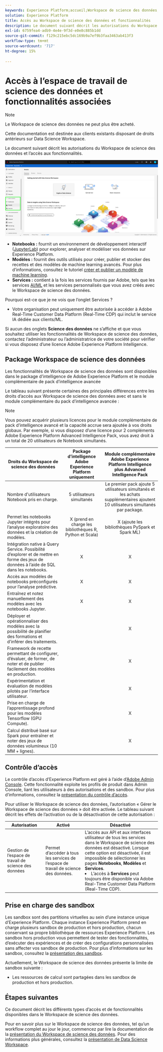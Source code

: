 ```yaml
---
keywords: Experience Platform;accueil;Workspace de science des données;rubriques populaires;contrôle d’accès;sandbox;pack d’intelligence;fonctionnalités dsw;accès dsw;Intelligence Adobe Experience Platform;intelligence;package d’intelligence aep
solution: Experience Platform
title: Accès au Workspace de science des données et fonctionnalités
description: Le document suivant décrit les autorisations du Workspace de science des données et l’accès aux fonctionnalités.
exl-id: 6759fea4-adb9-4e4e-9f3d-e0e8c885b1dd
source-git-commit: f129c215ebc5dc169b9a7ef9b3faa3463ab413f3
workflow-type: tm+mt
source-wordcount: '717'
ht-degree: 15%

---
```


# Accès à l’espace de travail de science des données et fonctionnalités associées

>[!NOTE]
>
>Le Workspace de science des données ne peut plus être acheté.
>
>Cette documentation est destinée aux clients existants disposant de droits antérieurs sur Data Science Workspace.

Le document suivant décrit les autorisations du Workspace de science des données et l’accès aux fonctionnalités.

![Onglets DSW](./images/access/platform-tabs.png)

- **Notebooks :** fournit un environnement de développement interactif ([JupyterLab](./jupyterlab/overview.md)) pour explorer, analyser et modéliser vos données sur Experience Platform.
- **Modèles :** fournit des outils utilisés pour créer, publier et stocker des recettes et des modèles de machine learning avancés. Pour plus d’informations, consultez le tutoriel [créer et publier un modèle de machine learning](./models-recipes/create-publish-model.md).
- **Services :** contient à la fois les services fournis par Adobe, tels que les services [AI/ML](../intelligent-services/home.md) et les services personnalisés que vous avez créés avec le Workspace de science des données.

Pourquoi est-ce que je ne vois que l’onglet Services ?

- Votre organisation peut uniquement être autorisée à accéder à Adobe Real-Time Customer Data Platform (Real-Time CDP) qui inclut le service IA dédiée aux clients/ML.

Si aucun des onglets **Science des données** ne s’affiche et que vous souhaitez utiliser les fonctionnalités de Workspace de science des données, contactez l’administrateur ou l’administratrice de votre société pour vérifier si vous disposez d’une licence Adobe Experience Platform Intelligence.

## Package Workspace de science des données

Les fonctionnalités de Workspace de science des données sont disponibles dans le package d’intelligence de Adobe Experience Platform et le module complémentaire de pack d’intelligence avancée

Le tableau suivant présente certaines des principales différences entre les droits d’accès aux Workspace de science des données avec et sans le module complémentaire du pack d’intelligence avancée :

>[!NOTE]
>
>Vous pouvez acquérir plusieurs licences pour le module complémentaire de pack d’intelligence avancé et la capacité accrue sera ajoutée à vos droits globaux. Par exemple, si vous disposez d’une licence pour 2 compléments Adobe Experience Platform Advanced Intelligence Pack, vous avez droit à un total de 20 utilisateurs de Notebook simultanés.

| Droits du Workspace de science des données | Package d’intelligence Adobe Experience Platform uniquement | Module complémentaire Adobe Experience Platform Intelligence plus Advanced Intelligence Pack |
| --- | :---: | :---: |
| Nombre d&#39;utilisateurs Notebook pris en charge. | 5 utilisateurs simultanés | Le premier pack ajoute 5 utilisateurs simultanés et les achats supplémentaires ajoutent 10 utilisateurs simultanés par package. |
| Permet les notebooks Jupyter intégrés pour l’analyse exploratoire des données et la création de modèles. | X (prend en charge les bibliothèques R, Python et Scala) | X (ajoute les bibliothèques PySpark et Spark ML) |
| Intégration native à Query Service. Possibilité d’explorer et de mettre en forme des jeux de données à l’aide de SQL dans les notebooks. | X | X |
| Accès aux modèles de notebooks préconfigurés pour l’analyse prédictive. | X | X |
| Entraînez et notez manuellement des modèles avec les notebooks Jupyter. | X | X |
| Déployer et opérationnaliser des modèles avec la possibilité de planifier des formations et d’inférer des traitements. | | X |
| Framework de recette permettant de configurer, d’évaluer, de former, de noter et de publier facilement des modèles en production. |  | X |
| Expérimentation et évaluation de modèles pilotés par l’interface utilisateur. | | X |
| Prise en charge de l’apprentissage profond pour les modèles Tensorflow (GPU Compute). | | X |
| Calcul distribué basé sur Spark pour entraîner et noter des jeux de données volumineux (10 MM + lignes). | | X |

## Contrôle d’accès

Le contrôle d’accès d’Experience Platform est géré à l’aide d’[Adobe Admin Console](https://adminconsole.adobe.com). Cette fonctionnalité exploite les profils de produit dans Admin Console, liant les utilisateurs à des autorisations et des sandbox. Pour plus d’informations, consultez la [présentation du contrôle d’accès](../access-control/home.md).

Pour utiliser le Workspace de science des données, l’autorisation « Gérer le Workspace de science des données » doit être activée. Le tableau suivant décrit les effets de l’activation ou de la désactivation de cette autorisation :

| Autorisation | Activé | Désactivé |
|---|---|---|
| Gestion de l’espace de travail de science des données | Permet d’accéder à tous les services de l’espace de travail de science des données. | L’accès aux API et aux interfaces utilisateur de tous les services dans le Workspace de science des données est désactivé. Lorsque cette option est désactivée, il est impossible de sélectionner les pages **Notebooks**, **Modèles** et **Services**. <li>L’accès à **Services** peut toujours être disponible via Adobe Real-Time Customer Data Platform (Real-Time CDP).</li> |

## Prise en charge des sandbox

Les sandbox sont des partitions virtuelles au sein d’une instance unique d’Experience Platform. Chaque instance Experience Platform prend en charge plusieurs sandbox de production et hors production, chacun conservant sa propre bibliothèque de ressources Experience Platform. Les sandbox hors production vous permettent de tester des fonctionnalités, d’exécuter des expériences et de créer des configurations personnalisées sans affecter vos sandbox de production. Pour plus d’informations sur les sandbox, consultez la [présentation des sandbox](../sandboxes/home.md).

Actuellement, le Workspace de science des données présente la limite de sandbox suivante :

- Les ressources de calcul sont partagées dans les sandbox de production et hors production.

## Étapes suivantes

Ce document décrit les différents types d’accès et de fonctionnalités disponibles dans le Workspace de science des données.

Pour en savoir plus sur le Workspace de science des données, tel qu’un workflow complet au jour le jour, commencez par lire la documentation de la [présentation du Workspace de science des données](./walkthrough.md). Pour des informations plus générales, consultez la [présentation de Data Science Workspace](./home.md).
